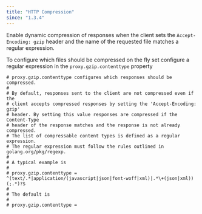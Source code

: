 ```yaml
---
title: "HTTP Compression"
since: "1.3.4"
---
```


Enable dynamic compression of responses when the client sets the
`Accept-Encoding: gzip` header and the name of the requested file matches
a regular expression.

To configure which files should be compressed on the fly set configure
a regular expression in the `proxy.gzip.contenttype` property

```
# proxy.gzip.contenttype configures which responses should be compressed.
#
# By default, responses sent to the client are not compressed even if the
# client accepts compressed responses by setting the 'Accept-Encoding: gzip'
# header. By setting this value responses are compressed if the Content-Type
# header of the response matches and the response is not already compressed.
# The list of compressable content types is defined as a regular expression.
# The regular expression must follow the rules outlined in golang.org/pkg/regexp.
#
# A typical example is
#
# proxy.gzip.contenttype = ^(text/.*|application/(javascript|json|font-woff|xml)|.*\+(json|xml))(;.*)?$
#
# The default is
#
# proxy.gzip.contenttype =
```
